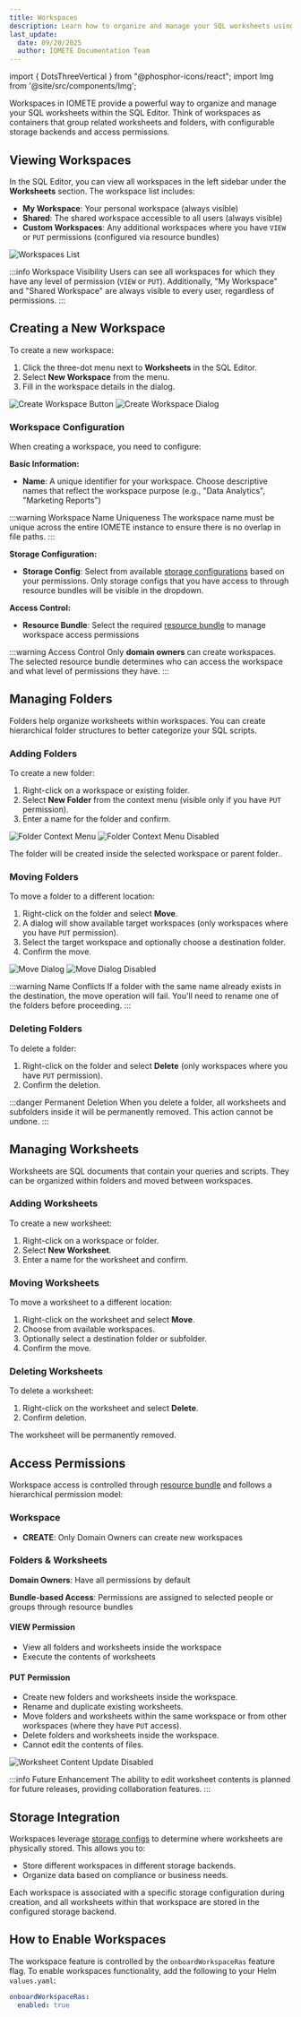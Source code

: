 ```yaml
---
title: Workspaces
description: Learn how to organize and manage your SQL worksheets using workspaces in IOMETE. Create custom workspaces, manage folders and worksheets, and control access permissions.
last_update:
  date: 09/20/2025
  author: IOMETE Documentation Team
---
```


import { DotsThreeVertical } from "@phosphor-icons/react";
import Img from '@site/src/components/Img';

Workspaces in IOMETE provide a powerful way to organize and manage your SQL worksheets within the SQL Editor. Think of workspaces as containers that group related worksheets and folders, with configurable storage backends and access permissions.

## Viewing Workspaces

In the SQL Editor, you can view all workspaces in the left sidebar under the **Worksheets** section. The workspace list includes:

- **My Workspace**: Your personal workspace (always visible)
- **Shared**: The shared workspace accessible to all users (always visible)
- **Custom Workspaces**: Any additional workspaces where you have `VIEW` or `PUT` permissions (configured via resource bundles)

<Img src="/img/user-guide/workspaces/workspace-list.png" alt="Workspaces List" />

:::info Workspace Visibility
Users can see all workspaces for which they have any level of permission (`VIEW` or `PUT`). Additionally, "My Workspace" and "Shared Workspace" are always visible to every user, regardless of permissions.
:::

## Creating a New Workspace

To create a new workspace:

1. Click the three-dot menu <DotsThreeVertical size={16} weight="duotone"/> next to **Worksheets** in the SQL Editor.
2. Select **New Workspace** from the menu.
3. Fill in the workspace details in the dialog.

<Img src="/img/user-guide/workspaces/workspace-create-button.png" alt="Create Workspace Button" />
<Img src="/img/user-guide/workspaces/workspace-create-dialog.png" alt="Create Workspace Dialog" />

### Workspace Configuration

When creating a workspace, you need to configure:

**Basic Information:**
- **Name**: A unique identifier for your workspace. Choose descriptive names that reflect the workspace purpose (e.g., "Data Analytics", "Marketing Reports")

:::warning Workspace Name Uniqueness
The workspace name must be unique across the entire IOMETE instance to ensure there is no overlap in file paths.
:::

**Storage Configuration:**
- **Storage Config**: Select from available [storage configurations](./storage-configs.md) based on your permissions. Only storage configs that you have access to through resource bundles will be visible in the dropdown.

**Access Control:**
- **Resource Bundle**: Select the required [resource bundle](./workspaces.md) to manage workspace access permissions

:::warning Access Control
Only **domain owners** can create workspaces. The selected resource bundle determines who can access the workspace and what level of permissions they have.
:::


## Managing Folders

Folders help organize worksheets within workspaces. You can create hierarchical folder structures to better categorize your SQL scripts.

### Adding Folders

To create a new folder:

1. Right-click on a workspace or existing folder.
2. Select **New Folder** from the context menu (visible only if you have `PUT` permission).
3. Enter a name for the folder and confirm.

<Img src="/img/user-guide/workspaces/workspace-folder-access.png" alt="Folder Context Menu" />
<Img src="/img/user-guide/workspaces/workspace-folder-disabled-access.png" alt="Folder Context Menu Disabled" />

The folder will be created inside the selected workspace or parent folder..

### Moving Folders

To move a folder to a different location:

1. Right-click on the folder and select **Move**.
2. A dialog will show available target workspaces (only workspaces where you have `PUT` permission).
3. Select the target workspace and optionally choose a destination folder.
4. Confirm the move.

<Img src="/img/user-guide/workspaces/workspace-move-dialog.png" alt="Move Dialog" />
<Img src="/img/user-guide/workspaces/workspace-move-dialog-disabled.png" alt="Move Dialog Disabled" />

:::warning Name Conflicts
If a folder with the same name already exists in the destination, the move operation will fail. You'll need to rename one of the folders before proceeding.
:::

### Deleting Folders

To delete a folder:

1. Right-click on the folder and select **Delete** (only workspaces where you have `PUT` permission).
2. Confirm the deletion.

:::danger Permanent Deletion
When you delete a folder, all worksheets and subfolders inside it will be permanently removed. This action cannot be undone.
:::

## Managing Worksheets

Worksheets are SQL documents that contain your queries and scripts. They can be organized within folders and moved between workspaces.

### Adding Worksheets

To create a new worksheet:

1. Right-click on a workspace or folder.
2. Select **New Worksheet**.
3. Enter a name for the worksheet and confirm.

### Moving Worksheets

To move a worksheet to a different location:

1. Right-click on the worksheet and select **Move**.
2. Choose from available workspaces.
3. Optionally select a destination folder or subfolder.
4. Confirm the move.

### Deleting Worksheets

To delete a worksheet:

1. Right-click on the worksheet and select **Delete**.
2. Confirm deletion.

The worksheet will be permanently removed.

## Access Permissions

Workspace access is controlled through [resource bundle](./workspaces.md) and follows a hierarchical permission model:

### Workspace
- **CREATE**: Only Domain Owners can create new workspaces

### Folders & Worksheets

**Domain Owners**: Have all permissions by default

**Bundle-based Access**: Permissions are assigned to selected people or groups through resource bundles

#### VIEW Permission
- View all folders and worksheets inside the workspace
- Execute the contents of worksheets

#### PUT Permission
- Create new folders and worksheets inside the workspace.
- Rename and duplicate existing worksheets.
- Move folders and worksheets within the same workspace or from other workspaces (where they have `PUT` access).
- Delete folders and worksheets inside the workspace.
- Cannot edit the contents of files.

<Img src="/img/user-guide/workspaces/workspace-worksheet-content-disable.png" alt="Worksheet Content Update Disabled" />

:::info Future Enhancement
The ability to edit worksheet contents is planned for future releases, providing collaboration features.
:::

## Storage Integration

Workspaces leverage [storage configs](./storage-configs.md) to determine where worksheets are physically stored. This allows you to:

- Store different workspaces in different storage backends.
- Organize data based on compliance or business needs.

Each workspace is associated with a specific storage configuration during creation, and all worksheets within that workspace are stored in the configured storage backend.

## How to Enable Workspaces

The workspace feature is controlled by the `onboardWorkspaceRas` feature flag. To enable workspaces functionality, add the following to your Helm `values.yaml`:

```yaml
onboardWorkspaceRas:
  enabled: true
```